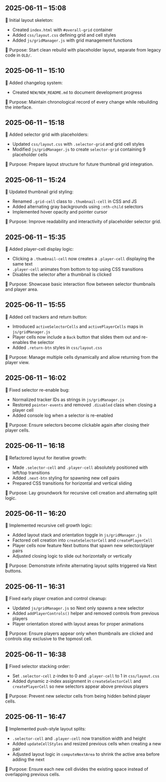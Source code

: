## 2025-06-11 – 15:08

🔧 Initial layout skeleton:
- Created `index.html` with `#overall-grid` container
- Added `css/layout.css` defining grid and cell styles
- Added `js/gridManager.js` with grid management functions

🧠 Purpose:
Start clean rebuild with placeholder layout, separate from legacy code in `OLD/`.

## 2025-06-11 – 15:10

🔧 Added changelog system:
- Created `NEW/NEW_README.md` to document development progress

🧠 Purpose:
Maintain chronological record of every change while rebuilding the interface.

## 2025-06-11 – 15:18

🔧 Added selector grid with placeholders:
- Updated `css/layout.css` with `.selector-grid` and grid cell styles
- Modified `js/gridManager.js` to create `selector-grid` containing 9 placeholder cells

🧠 Purpose:
Prepare layout structure for future thumbnail grid integration.

## 2025-06-11 – 15:24

🔧 Updated thumbnail grid styling:
- Renamed `.grid-cell` class to `.thumbnail-cell` in CSS and JS
- Added alternating gray backgrounds using `:nth-child` selectors
- Implemented hover opacity and pointer cursor

🧠 Purpose:
Improve readability and interactivity of placeholder selector grid.

## 2025-06-11 – 15:35

🔧 Added player-cell display logic:
- Clicking a `.thumbnail-cell` now creates a `.player-cell` displaying the same text
- `.player-cell` animates from bottom to top using CSS transitions
- Disables the selector after a thumbnail is clicked

🧠 Purpose:
Showcase basic interaction flow between selector thumbnails and player area.

## 2025-06-11 – 15:55

🔧 Added cell trackers and return button:
- Introduced `activeSelectorCells` and `activePlayerCells` maps in `js/gridManager.js`
- Player cells now include a `Back` button that slides them out and re-enables the selector
- Added `.return-btn` styles in `css/layout.css`

🧠 Purpose:
Manage multiple cells dynamically and allow returning from the player view.

## 2025-06-11 – 16:02

🔧 Fixed selector re-enable bug:
- Normalized tracker IDs as strings in `js/gridManager.js`
- Restored `pointer-events` and removed `.disabled` class when closing a player
  cell
- Added console log when a selector is re-enabled

🧠 Purpose:
Ensure selectors become clickable again after closing their player cells.

## 2025-06-11 – 16:18

🔧 Refactored layout for iterative growth:
- Made `.selector-cell` and `.player-cell` absolutely positioned with left/top transitions
- Added `.next-btn` styling for spawning new cell pairs
- Prepared CSS transitions for horizontal and vertical sliding

🧠 Purpose:
Lay groundwork for recursive cell creation and alternating split logic.

## 2025-06-11 – 16:20

🔧 Implemented recursive cell growth logic:
- Added layout stack and orientation toggle in `js/gridManager.js`
- Factored cell creation into `createSelectorCell` and `createPlayerCell`
- Player cells now feature Next buttons that spawn new selector/player pairs
- Adjusted closing logic to slide out horizontally or vertically

🧠 Purpose:
Demonstrate infinite alternating layout splits triggered via Next buttons.

## 2025-06-11 – 16:31

🔧 Fixed early player creation and control cleanup:
- Updated `js/gridManager.js` so Next only spawns a new selector
- Added `addPlayerControls()` helper and removed controls from previous players
- Player orientation stored with layout areas for proper animations

🧠 Purpose:
Ensure players appear only when thumbnails are clicked and controls stay exclusive to the topmost cell.

## 2025-06-11 – 16:38

🔧 Fixed selector stacking order:
- Set `.selector-cell` z-index to 0 and `.player-cell` to 1 in `css/layout.css`
- Added dynamic z-index assignment in `createSelectorCell` and `createPlayerCell`
  so new selectors appear above previous players

🧠 Purpose:
Prevent new selector cells from being hidden behind player cells.

## 2025-06-11 – 16:47

🔧 Implemented push-style layout splits:
- `.selector-cell` and `.player-cell` now transition width and height
- Added `updateCellStyles` and resized previous cells when creating a new pair
- Adjusted layout logic in `computeNextArea` to shrink the active area before adding the next

🧠 Purpose:
Ensure each new cell divides the existing space instead of overlapping previous cells.

